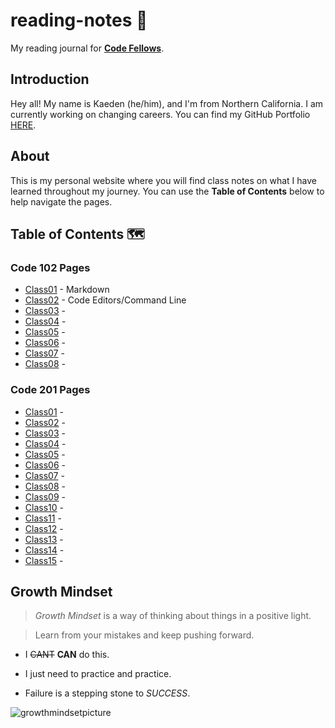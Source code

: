 # reading-notes 📖

My reading journal for [**Code Fellows**](https://www.codefellows.org/).
## Introduction

Hey all! My name is Kaeden (he/him), and I'm from Northern California. I am currently working on changing careers. You can find my GitHub Portfolio [HERE](https://github.com/KaedenOC).

## About

This is my personal website where you will find class notes on what I have learned throughout my journey. You can use the **Table of Contents** below to help navigate the pages.

## Table of Contents 🗺️

### Code 102 Pages

- [Class01](class102/class01.md) - Markdown
- [Class02](class102/class02.md) - Code Editors/Command Line
- [Class03](class102/class03.md) -
- [Class04](class102/class04.md) -
- [Class05](class102/class05.md) -
- [Class06](class102/class06.md) -
- [Class07](class102/class07.md) -
- [Class08](class102/class08.md) -

### Code 201 Pages

- [Class01](class201/class01.md) -
- [Class02](class201/class02.md) -
- [Class03](class201/class03.md) -
- [Class04](class201/class04.md) -
- [Class05](class201/class05.md) -
- [Class06](class201/class06.md) -
- [Class07](class201/class07.md) -
- [Class08](class201/class08.md) -
- [Class09](class201/class09.md) -
- [Class10](class201/class10.md) -
- [Class11](class201/class11.md) -
- [Class12](class201/class12.md) -
- [Class13](class201/class13.md) -
- [Class14](class201/class14.md) -
- [Class15](class201/class15.md) -



## Growth Mindset

> *Growth Mindset* is a way of thinking about things in a positive light.

> Learn from your mistakes and keep pushing forward.

- I ~~CANT~~ **CAN** do this.

- I just need to practice and practice.

- Failure is a stepping stone to *SUCCESS*.

![growthmindsetpicture](https://user-images.githubusercontent.com/122385052/220195467-1e4d3b6d-3a53-46ce-b8f6-d07c3dbf7d1f.png)
